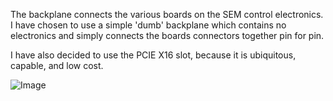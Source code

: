 The backplane connects the various boards on the SEM control electronics. I have chosen to use a simple 'dumb' backplane which contains no electronics and simply connects the boards connectors together pin for pin.

I have also decided to use the PCIE X16 slot, because it is ubiquitous, capable, and low cost.

![Image](https://github.com/user-attachments/assets/184fb932-40e5-4016-8bd3-8f4b4ee4be48)
